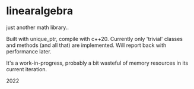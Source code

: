# linearalgebra

just another math library..

Built with unique\_ptr, compile with c++20. Currently only 'trivial' 
classes and methods (and all that) are implemented. Will report back with 
performance later. 

It's a work-in-progress, probably a bit wasteful of memory resources in its 
current iteration.

2022

